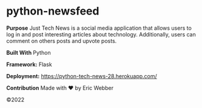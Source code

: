 # python-newsfeed

**Purpose**
Just Tech News is a social media application that allows users to log in and post interesting articles about technology. Additionally, users can comment on others posts and upvote posts. 

**Built With**
Python

**Framework:**
Flask

**Deployment:**
https://python-tech-news-28.herokuapp.com/


**Contribution**
Made with ❤️ by Eric Webber

©️2022
